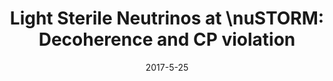 ---
title: 'Light Sterile Neutrinos at \nuSTORM: Decoherence and CP violation'
pub_number: 27
authors:  Peter Ballett,  Matheus Hostert,  Silvia Pascoli
collection: publication
permalink: /publication/2017-5-25-LightSterileNeutrinosatnuSTORMDecoherenceandCPviolation
date: 2017-5-25
venue:  
paperurl: 'https://arxiv.org/abs/1705.09214'
citation_notitle: 'Peter Ballett, Matheus Hostert, Silvia Pascoli, proceedings, 2017'
citation: 'Light Sterile Neutrinos at \nuSTORM: Decoherence and CP violation, Peter Ballett, Matheus Hostert, Silvia Pascoli, proceedings, 2017'
eprint: '1705.09214'

---